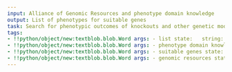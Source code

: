 ```yaml
---
input: Alliance of Genomic Resources and phenotype domain knowledge
output: List of phenotypes for suitable genes
task: Search for phenotypic outcomes of knockouts and other genetic modifications of genes
tags:
- !!python/object/new:textblob.blob.Word args: - list state:   string: list   pos_tag: null
- !!python/object/new:textblob.blob.Word args: - phenotype domain knowledge state:   string: phenotype domain knowledge   pos_tag: null
- !!python/object/new:textblob.blob.Word args: - suitable genes state:   string: suitable genes   pos_tag: null
- !!python/object/new:textblob.blob.Word args: - genomic resources state:   string: genomic resources   pos_tag: null
---
```

